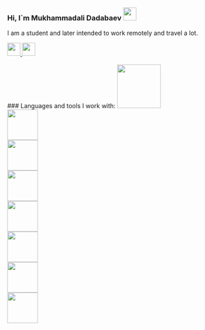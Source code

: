 ### Hi, I`m Mukhammadali Dadabaev <img src="https://i.giphy.com/media/hvRJCLFzcasrR4ia7z/giphy.webp" width="30px"/> 

I am a student and later intended to work remotely and travel a lot.

<a href="https://t.me/Mukhammad_Ali_1950">
  <img src="https://image.similarpng.com/very-thumbnail/2020/07/Telegram-icon-on-transparent-background-PNG.png" width="30px"/>
<a/>
<a href="ali_6017@mail.ru">
<img src="https://cutewallpaper.org/24/icon-email-png/icon-distributor-png-email-contact-us-logo-transparent-email-icon-png-bluelogo-email-png-free-transparent-png-images-pngaaacom.png" width="30px"/>
<a/>
<br/>
<br/>
### Languages and tools I work with:
<code><img src="https://www.vhv.rs/dpng/d/479-4795524_transparent-css3-logo-png-html-and-css-logos.png" width="100px"</code>
<code><img src="https://upload.wikimedia.org/wikipedia/commons/thumb/b/b2/Bootstrap_logo.svg/512px-Bootstrap_logo.svg.png" width="70px"</code>
<code><img src="https://encrypted-tbn0.gstatic.com/images?q=tbn:ANd9GcRA4yjkg9qkU3O5_MGvfe-9WQtEO1ITBMcGxYLlPdmmTfflMavH8CziFXZLec6Dxqseswk&usqp=CAU" width="70px"</code>
<code><img src="https://logowik.com/content/uploads/images/3799-javascript.jpg" width="70px"</code>
<code><img src="https://cdn.freebiesupply.com/logos/thumbs/2x/react-1-logo.png" width="70px"</code>
<code><img src="https://img.stackshare.io/service/7374/react-redux.png" width="70px"</code>
<code><img src="https://img.stackshare.io/service/7374/react-redux.png" width="70px"</code>
<code><img src="https://img.stackshare.io/service/7374/react-redux.png" width="70px"</code>
